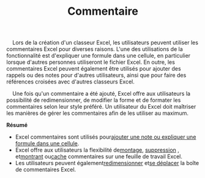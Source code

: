 ﻿---
title: Commentaire
second_title: Aspose.Cells Cloud Documen
type: docs
url: /fr/comments/
aliases: [/working-with-comments/]
keywords: REST API, spreadsheets, excel, comment
description: "Cells.Cloud API pour Excel fonctionnent : les commentaires fonctionnent"
weight: 100
---
&nbsp;&nbsp;&nbsp;&nbsp;Lors de la création d'un classeur Excel, les utilisateurs peuvent utiliser les commentaires Excel pour diverses raisons. L'une des utilisations de la fonctionnalité est d'expliquer une formule dans une cellule, en particulier lorsque d'autres personnes utiliseront le fichier Excel. En outre, les commentaires Excel peuvent également être utilisés pour ajouter des rappels ou des notes pour d'autres utilisateurs, ainsi que pour faire des références croisées avec d'autres classeurs Excel.

&nbsp;&nbsp;&nbsp;&nbsp;Une fois qu'un commentaire a été ajouté, Excel offre aux utilisateurs la possibilité de redimensionner, de modifier la forme et de formater les commentaires selon leur style préféré. Un utilisateur du Excel doit maîtriser les manières de gérer les commentaires afin de les utiliser au maximum.

**Résumé**

-  Excel commentaires sont utilisés pour[ajouter une note ou expliquer une formule dans une cellule](/cells/fr/comments/add/).
- Excel offre aux utilisateurs la flexibilité de[montage](/cells/fr/comments/update/), [suppression](/cells/fr/comments/delete/) , et[montrant](/cells/fr/comments/get/) ou[cache](/cells/fr/comments/update/) commentaires sur une feuille de travail Excel.
-  Les utilisateurs peuvent également[redimensionner](/cells/fr/comments/update/) et[se déplacer](/cells/fr/comments/update/) la boîte de commentaires Excel.
